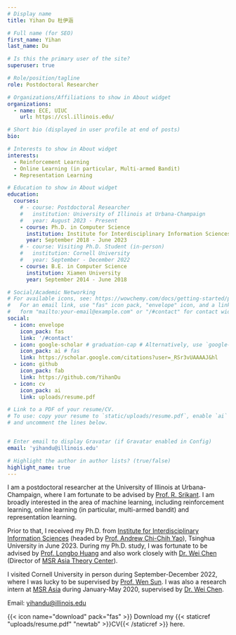 ```yaml
---
# Display name
title: Yihan Du 杜伊涵

# Full name (for SEO)
first_name: Yihan
last_name: Du

# Is this the primary user of the site?
superuser: true

# Role/position/tagline
role: Postdoctoral Researcher

# Organizations/Affiliations to show in About widget
organizations:
  - name: ECE, UIUC
    url: https://csl.illinois.edu/

# Short bio (displayed in user profile at end of posts)
bio: 

# Interests to show in About widget
interests:
  - Reinforcement Learning
  - Online Learning (in particular, Multi-armed Bandit)
  - Representation Learning

# Education to show in About widget
education:
  courses:
    # - course: Postdoctoral Researcher
    #   institution: University of Illinois at Urbana-Champaign
    #   year: August 2023 - Present
    - course: Ph.D. in Computer Science
      institution: Institute for Interdisciplinary Information Sciences (IIIS), Tsinghua University
      year: September 2018 - June 2023
    # - course: Visiting Ph.D. Student (in-person)
    #   institution: Cornell University
    #   year: September - December 2022
    - course: B.E. in Computer Science
      institution: Xiamen University
      year: September 2014 - June 2018

# Social/Academic Networking
# For available icons, see: https://wowchemy.com/docs/getting-started/page-builder/#icons
#   For an email link, use "fas" icon pack, "envelope" icon, and a link in the
#   form "mailto:your-email@example.com" or "/#contact" for contact widget.
social:
  - icon: envelope
    icon_pack: fas
    link: '/#contact'
  - icon: google-scholar # graduation-cap # Alternatively, use `google-scholar` icon from `ai` icon pack
    icon_pack: ai # fas
    link: https://scholar.google.com/citations?user=_RSr3vUAAAAJ&hl
  - icon: github
    icon_pack: fab
    link: https://github.com/YihanDu
  - icon: cv
    icon_pack: ai
    link: uploads/resume.pdf

# Link to a PDF of your resume/CV.
# To use: copy your resume to `static/uploads/resume.pdf`, enable `ai` icons in `params.yaml`,
# and uncomment the lines below.


# Enter email to display Gravatar (if Gravatar enabled in Config)
email: 'yihandu@illinois.edu'

# Highlight the author in author lists? (true/false)
highlight_name: true
---
```


I am a postdoctoral researcher at the University of Illinois at Urbana-Champaign, where I am fortunate to be advised by [Prof. R. Srikant](https://sites.google.com/a/illinois.edu/srikant/home). I am broadly interested in the area of machine learning, including reinforcement learning, online learning (in particular, multi-armed bandit) and representation learning.

Prior to that, I received my Ph.D. from [Institute for Interdisciplinary Information Sciences](https://iiis.tsinghua.edu.cn/en/) (headed by [Prof. Andrew Chi-Chih Yao](https://iiis.tsinghua.edu.cn/yao/)), Tsinghua University in June 2023. During my Ph.D. study, I was fortunate to be advised by [Prof. Longbo Huang](https://people.iiis.tsinghua.edu.cn/~huang/) and also work closely with [Dr. Wei Chen](https://www.microsoft.com/en-us/research/people/weic/) (Director of [MSR Asia Theory Center](https://www.microsoft.com/en-us/research/group/msr-asia-theory-center/)).

I visited Cornell University in person during September-December 2022, where I was lucky to be supervised by [Prof. Wen Sun](https://wensun.github.io/). I was also a research intern at [MSR Asia](https://www.microsoft.com/en-us/research/lab/microsoft-research-asia/) during January-May 2020, supervised by [Dr. Wei Chen](https://www.microsoft.com/en-us/research/people/weic/).


<!-- My research focuses on designing both computationally and statistically efficient bandit and RL algorithms, establishing rigorous theoretical analysis, and expanding online learning and RL theories. -->

<!-- My committee members are [Wei Chen](https://www.microsoft.com/en-us/research/people/weic/) (MSRA, IEEE Fellow), [Wei Chen](https://weichen-cas.github.io/) (CAS), [Longbo Huang](https://people.iiis.tsinghua.edu.cn/~huang/) (Tsinghua), [Jian Li](https://people.iiis.tsinghua.edu.cn/~jianli/) (Tsinghua) and [Jun Zhu](https://ml.cs.tsinghua.edu.cn/~jun/index.shtml) (Tsinghua, IEEE Fellow). -->

Email: yihandu@illinois.edu

{{< icon name="download" pack="fas" >}} Download my {{< staticref "uploads/resume.pdf" "newtab" >}}CV{{< /staticref >}} here.

